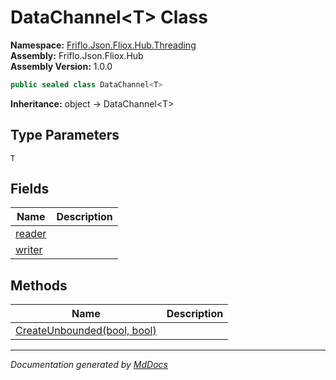 ﻿<!--  
  <auto-generated>   
    The contents of this file were generated by a tool.  
    Changes to this file may be list if the file is regenerated  
  </auto-generated>   
-->

# DataChannel\<T\> Class

**Namespace:** [Friflo.Json.Fliox.Hub.Threading](../index.md)  
**Assembly:** Friflo.Json.Fliox.Hub  
**Assembly Version:** 1.0.0

```csharp
public sealed class DataChannel<T>
```

**Inheritance:** object → DataChannel\<T\>

## Type Parameters

`T`

## Fields

| Name                       | Description |
| -------------------------- | ----------- |
| [reader](fields/reader.md) |             |
| [writer](fields/writer.md) |             |

## Methods

| Name                                                      | Description |
| --------------------------------------------------------- | ----------- |
| [CreateUnbounded(bool, bool)](methods/CreateUnbounded.md) |             |

___

*Documentation generated by [MdDocs](https://github.com/ap0llo/mddocs)*
